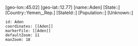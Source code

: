 ﻿---
location: [12.77,45.02]
mapzoom: [7,12] 
mapmarker: city 
type: City
tags:
- geo/City


SpocWebEntityId: 28670
isDeleted: false
confidential: public

---
[geo-lon::45.02]
[geo-lat::12.77]
[name::Aden]
[State::]
[Country::Yemen,_Rep.]
[StateId::]
[Population::]
[Unknown::]


```leaflet
id: Aden
coordinates: [[Aden]]
markerFile: [[Aden]]
defaultZoom: 11 
maxZoom: 18
```
